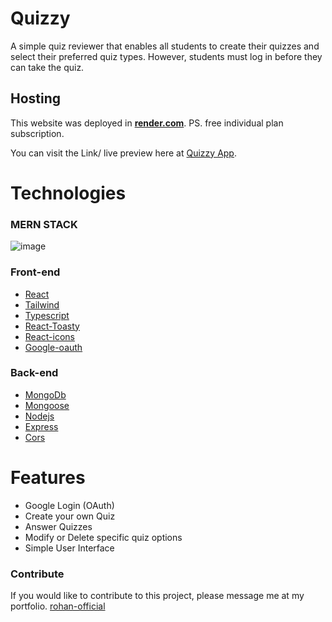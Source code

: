 # Quizzy
A simple quiz reviewer that enables all students to create their quizzes and select their preferred quiz types. However, students must log in before they can take the quiz.
## Hosting
This website was deployed in [**render.com**](https://render.com/).
PS. free individual plan subscription.

 You can visit the Link/ live preview here at [Quizzy App](https://quizzy-app.onrender.com/).

# Technologies
### MERN STACK
![image](https://mlevoeuxkg44.i.optimole.com/w:768/h:384/q:mauto/f:avif/https://binaryinformatics.com/wp-content/uploads/2022/09/MERN-Stack-Development-and-Consulting-Services.jpg)
  ### Front-end
   - [React](https://react.dev/)
   - [Tailwind](https://tailwindcss.com/)
   - [Typescript](https://www.typescriptlang.org/)
   - [React-Toasty](https://www.npmjs.com/package/react-toastify)
   - [React-icons](https://react-icons.github.io/react-icons/)
   - [Google-oauth](https://www.npmjs.com/package/@react-oauth/google)
  ### Back-end
   - [MongoDb](https://www.mongodb.com/)
   - [Mongoose](https://mongoosejs.com/docs/)
   - [Nodejs](https://nodejs.org/en)
   - [Express](https://expressjs.com/)
   - [Cors](https://www.npmjs.com/package/cors)
# Features
 - Google Login (OAuth)
 - Create your own Quiz
 - Answer Quizzes
 - Modify or Delete specific quiz options
 - Simple User Interface

### Contribute
If you would like to contribute to this project, please message me at my portfolio. [rohan-official](https://rohan-official.vercel.app/contact)
